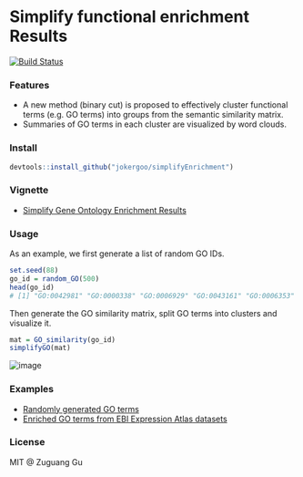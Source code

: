 # Simplify functional enrichment Results

[![Build Status](https://travis-ci.org/jokergoo/simplifyGO.svg)](https://travis-ci.org/jokergoo/simplifyGO)

### Features

- A new method (binary cut) is proposed to effectively cluster functional terms (e.g. GO terms) into groups from the semantic similarity matrix.
- Summaries of GO terms in each cluster are visualized by word clouds.


### Install

```r
devtools::install_github("jokergoo/simplifyEnrichment")
```

### Vignette

- [Simplify Gene Ontology Enrichment Results](https://jokergoo.github.io/simplifyEnrichment/articles/simplifyGO.html)

### Usage

As an example, we first generate a list of random GO IDs.

```r
set.seed(88)
go_id = random_GO(500)
head(go_id)
# [1] "GO:0042981" "GO:0000338" "GO:0006929" "GO:0043161" "GO:0006353" "GO:0046101"
```

Then generate the GO similarity matrix, split GO terms into clusters and visualize it.

```r
mat = GO_similarity(go_id)
simplifyGO(mat)
```

![image](https://user-images.githubusercontent.com/449218/81970226-750a8e00-961f-11ea-9ced-99448bd8a892.png)

### Examples

- [Randomly generated GO terms](https://jokergoo.github.io/simplifyGO_figures/random_BP.html)
- [Enriched GO terms from EBI Expression Atlas datasets](https://jokergoo.github.io/simplifyGO_figures/EBI_Expression_Atlas.html)

### License

MIT @ Zuguang Gu

